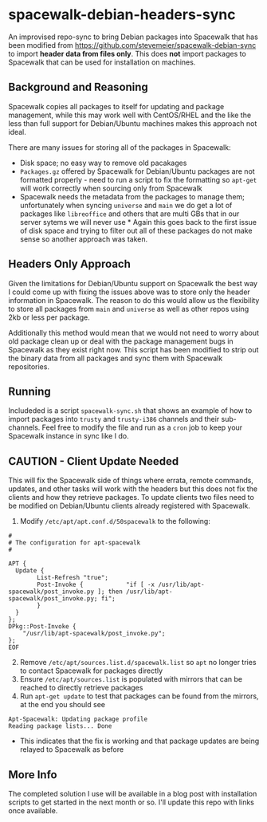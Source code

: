 spacewalk-debian-headers-sync
=============================

An improvised repo-sync to bring Debian packages into Spacewalk that has been modified from <https://github.com/stevemeier/spacewalk-debian-sync> to import **header data from files only**. This does **not** import packages to Spacewalk that can be used for installation on machines.

## Background and Reasoning

Spacewalk copies all packages to itself for updating and package management, while this may work well with CentOS/RHEL and the like the less than full support for Debian/Ubuntu machines makes this approach not ideal.

There are many issues for storing all of the packages in Spacewalk:
* Disk space; no easy way to remove old pacakages
* `Packages.gz` offered by Spacewalk for Debian/Ubuntu packages are not formatted properly - need to run a script to fix the formatting so `apt-get` will work correctly when sourcing only from Spacewalk
* Spacewalk needs the metadata from the packages to manage them; unfortunately when syncing `universe` and `main` we do get a lot of packages like `libreoffice` and others that are multi GBs that in our server sytems we will never use  * Again this goes back to the first issue of disk space and trying to filter out all of these packages do not make sense so another approach was taken.

## Headers Only Approach

Given the limitations for Debian/Ubuntu support on Spacewalk the best way I could come up with fixing the issues above was to store only the header information in Spacewalk. The reason to do this would allow us the flexibility to store all packages from `main` and `universe` as well as other repos using 2kb or less per package.

Additionally this method would mean that we would not need to worry about old package clean up or deal with the package management bugs in Spacewalk as they exist right now. This script has been modified to strip out the binary data from all packages and sync them with Spacewalk repositories.

## Running

Includeded is a script `spacewalk-sync.sh` that shows an example of how to import packages into `trusty` and `trusty-i386` channels and their sub-channels. Feel free to modify the file and run as a `cron` job to keep your Spacewalk instance in sync like I do.

## CAUTION - Client Update Needed

This will fix the Spacewalk side of things where errata, remote commands, updates, and other tasks will work with the headers but this does not fix the clients and how they retrieve packages. To update clients two files need to be modified on Debian/Ubuntu clients already registered with Spacewalk.

1. Modify `/etc/apt/apt.conf.d/50spacewalk` to the following:
```
#
# The configuration for apt-spacewalk
#

APT {
  Update {
        List-Refresh "true";
        Post-Invoke {            "if [ -x /usr/lib/apt-spacewalk/post_invoke.py ]; then /usr/lib/apt-spacewalk/post_invoke.py; fi";
        }
  }
};
DPkg::Post-Invoke {
    "/usr/lib/apt-spacewalk/post_invoke.py";
};
EOF
```
2. Remove `/etc/apt/sources.list.d/spacewalk.list` so `apt` no longer tries to contact Spacewalk for packages directly
3. Ensure `/etc/apt/sources.list` is populated with mirrors that can be reached to directly retrieve packages
4. Run `apt-get update` to test that packages can be found from the mirrors, at the end you should see
```
Apt-Spacewalk: Updating package profile
Reading package lists... Done
```
  * This indicates that the fix is working and that package updates are being relayed to Spacewalk as before

## More Info 

The completed solution I use will be available in a blog post with installation scripts to get started in the next month or so. I'll update this repo with links once available.
